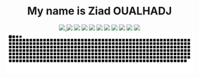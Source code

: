<h1 align="center">My name is Ziad OUALHADJ</h1>

<p align="center">

  <a href="https://github.com/ziadOUA">
    <img src="https://img.shields.io/badge/GITHUB-eee?style=for-the-badge&logo=github&logoColor=000000">
  </a>
  
  <img src="https://img.shields.io/badge/html5-e34c26?style=for-the-badge&logo=html5&logoColor=white">
  <img src="https://img.shields.io/badge/css3-2965f1?style=for-the-badge&logo=css3&logoColor=white">
  <img src="https://img.shields.io/badge/markdown-000?style=for-the-badge&logo=markdown&logoColor=white">
  <img src="https://img.shields.io/badge/python-3670A0?style=for-the-badge&logo=python&logoColor=ffdd54">
  <img src="https://img.shields.io/badge/figma-F24E1E?style=for-the-badge&logo=figma&logoColor=white">
  <img src="https://img.shields.io/badge/pycharm-143?style=for-the-badge&logo=pycharm&logoColor=white&color=black">
  <img src="https://img.shields.io/badge/IntelliJIDEA-000?style=for-the-badge&logo=intellij-idea&logoColor=white">
  <img src="https://img.shields.io/badge/Firefox-FF7139?style=for-the-badge&logo=Firefox-Browser&logoColor=white">
  <img src="https://img.shields.io/badge/Atom-66595C?style=for-the-badge&logo=atom&logoColor=white">
  <img src="https://img.shields.io/badge/Windows-0078D6?style=for-the-badge&logo=windows&logoColor=white">
  
  <img src="https://github.com/ziadOUA/ziadOUA/blob/output/github-contribution-grid-snake.svg"/>

</p>


